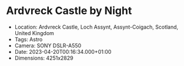 # Ardvreck Castle by Night

- Location: Ardvreck Castle, Loch Assynt, Assynt-Coigach, Scotland, United Kingdom
- Tags: Astro
- Camera: SONY DSLR-A550
- Date: 2023-04-20T00:16:34.000+01:00
- Dimensions: 4251x2829
